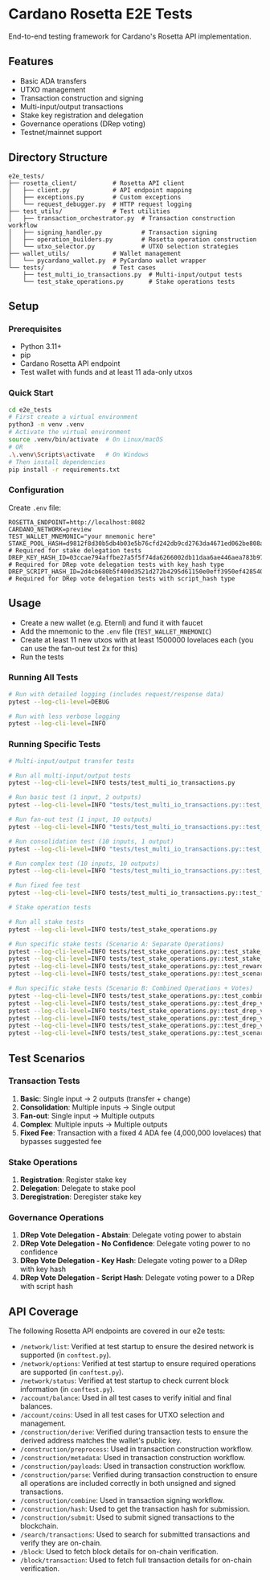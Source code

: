 # Cardano Rosetta E2E Tests

End-to-end testing framework for Cardano's Rosetta API implementation.

## Features

- Basic ADA transfers
- UTXO management
- Transaction construction and signing
- Multi-input/output transactions
- Stake key registration and delegation
- Governance operations (DRep voting)
- Testnet/mainnet support

## Directory Structure

```
e2e_tests/
├── rosetta_client/          # Rosetta API client
│   ├── client.py            # API endpoint mapping
│   ├── exceptions.py        # Custom exceptions
│   └── request_debugger.py  # HTTP request logging
├── test_utils/              # Test utilities
│   ├── transaction_orchestrator.py  # Transaction construction workflow
│   ├── signing_handler.py           # Transaction signing
│   ├── operation_builders.py        # Rosetta operation construction
│   └── utxo_selector.py             # UTXO selection strategies
├── wallet_utils/            # Wallet management
│   └── pycardano_wallet.py  # PyCardano wallet wrapper
└── tests/                   # Test cases
    ├── test_multi_io_transactions.py  # Multi-input/output tests
    └── test_stake_operations.py       # Stake operations tests
```

## Setup

### Prerequisites

- Python 3.11+
- pip
- Cardano Rosetta API endpoint
- Test wallet with funds and at least 11 ada-only utxos

### Quick Start

```bash
cd e2e_tests
# First create a virtual environment
python3 -m venv .venv
# Activate the virtual environment
source .venv/bin/activate  # On Linux/macOS
# OR
.\.venv\Scripts\activate   # On Windows
# Then install dependencies
pip install -r requirements.txt
```

### Configuration

Create `.env` file:

```env
ROSETTA_ENDPOINT=http://localhost:8082
CARDANO_NETWORK=preview
TEST_WALLET_MNEMONIC="your mnemonic here"
STAKE_POOL_HASH=d9812f8d30b5db4b03e5b76cfd242db9cd2763da4671ed062be808a0 # Required for stake delegation tests
DREP_KEY_HASH_ID=03ccae794affbe27a5f5f74da6266002db11daa6ae446aea783b972d # Required for DRep vote delegation tests with key_hash type
DREP_SCRIPT_HASH_ID=2d4cb680b5f400d3521d272b4295d61150e0eff3950ef4285406a953 # Required for DRep vote delegation tests with script_hash type
```

## Usage

- Create a new wallet (e.g. Eternl) and fund it with faucet
- Add the mnemonic to the `.env` file (`TEST_WALLET_MNEMONIC`)
- Create at least 11 new utxos with at least 1500000 lovelaces each (you can use the fan-out test 2x for this)
- Run the tests

### Running All Tests

```bash
# Run with detailed logging (includes request/response data)
pytest --log-cli-level=DEBUG

# Run with less verbose logging
pytest --log-cli-level=INFO
```

### Running Specific Tests

```bash
# Multi-input/output transfer tests

# Run all multi-input/output tests
pytest --log-cli-level=INFO tests/test_multi_io_transactions.py

# Run basic test (1 input, 2 outputs)
pytest --log-cli-level=INFO "tests/test_multi_io_transactions.py::test_multi_io_transaction[1-2-basic]"

# Run fan-out test (1 input, 10 outputs)
pytest --log-cli-level=INFO "tests/test_multi_io_transactions.py::test_multi_io_transaction[1-10-fan-out]"

# Run consolidation test (10 inputs, 1 output)
pytest --log-cli-level=INFO "tests/test_multi_io_transactions.py::test_multi_io_transaction[10-1-consolidation]"

# Run complex test (10 inputs, 10 outputs)
pytest --log-cli-level=INFO "tests/test_multi_io_transactions.py::test_multi_io_transaction[10-10-complex]"

# Run fixed fee test
pytest --log-cli-level=INFO tests/test_multi_io_transactions.py::test_fixed_fee_transaction

# Stake operation tests

# Run all stake tests
pytest --log-cli-level=INFO tests/test_stake_operations.py

# Run specific stake tests (Scenario A: Separate Operations)
pytest --log-cli-level=INFO tests/test_stake_operations.py::test_stake_key_registration
pytest --log-cli-level=INFO tests/test_stake_operations.py::test_stake_delegation
pytest --log-cli-level=INFO tests/test_stake_operations.py::test_reward_withdrawal_zero
pytest --log-cli-level=INFO tests/test_stake_operations.py::test_scenario_A_deregistration

# Run specific stake tests (Scenario B: Combined Operations + Votes)
pytest --log-cli-level=INFO tests/test_stake_operations.py::test_combined_registration_delegation
pytest --log-cli-level=INFO tests/test_stake_operations.py::test_drep_vote_delegation_abstain
pytest --log-cli-level=INFO tests/test_stake_operations.py::test_drep_vote_delegation_no_confidence
pytest --log-cli-level=INFO tests/test_stake_operations.py::test_drep_vote_delegation_key_hash
pytest --log-cli-level=INFO tests/test_stake_operations.py::test_drep_vote_delegation_script_hash
pytest --log-cli-level=INFO tests/test_stake_operations.py::test_scenario_B_final_deregistration
```

## Test Scenarios

### Transaction Tests

1. **Basic**: Single input → 2 outputs (transfer + change)
2. **Consolidation**: Multiple inputs → Single output
3. **Fan-out**: Single input → Multiple outputs
4. **Complex**: Multiple inputs → Multiple outputs
5. **Fixed Fee**: Transaction with a fixed 4 ADA fee (4,000,000 lovelaces) that bypasses suggested fee

### Stake Operations

1. **Registration**: Register stake key
2. **Delegation**: Delegate to stake pool
3. **Deregistration**: Deregister stake key

### Governance Operations

1. **DRep Vote Delegation - Abstain**: Delegate voting power to abstain
2. **DRep Vote Delegation - No Confidence**: Delegate voting power to no confidence
3. **DRep Vote Delegation - Key Hash**: Delegate voting power to a DRep with key hash
4. **DRep Vote Delegation - Script Hash**: Delegate voting power to a DRep with script hash

## API Coverage

The following Rosetta API endpoints are covered in our e2e tests:

- `/network/list`: Verified at test startup to ensure the desired network is supported (in `conftest.py`).
- `/network/options`: Verified at test startup to ensure required operations are supported (in `conftest.py`).
- `/network/status`: Verified at test startup to check current block information (in `conftest.py`).
- `/account/balance`: Used in all test cases to verify initial and final balances.
- `/account/coins`: Used in all test cases for UTXO selection and management.
- `/construction/derive`: Verified during transaction tests to ensure the derived address matches the wallet's public key.
- `/construction/preprocess`: Used in transaction construction workflow.
- `/construction/metadata`: Used in transaction construction workflow.
- `/construction/payloads`: Used in transaction construction workflow.
- `/construction/parse`: Verified during transaction construction to ensure all operations are included correctly in both unsigned and signed transactions.
- `/construction/combine`: Used in transaction signing workflow.
- `/construction/hash`: Used to get the transaction hash for submission.
- `/construction/submit`: Used to submit signed transactions to the blockchain.
- `/search/transactions`: Used to search for submitted transactions and verify they are on-chain.
- `/block`: Used to fetch block details for on-chain verification.
- `/block/transaction`: Used to fetch full transaction details for on-chain verification.
